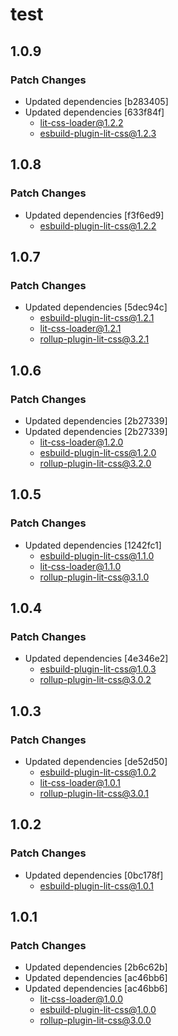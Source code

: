 # test

## 1.0.9

### Patch Changes

- Updated dependencies [b283405]
- Updated dependencies [633f84f]
  - lit-css-loader@1.2.2
  - esbuild-plugin-lit-css@1.2.3

## 1.0.8

### Patch Changes

- Updated dependencies [f3f6ed9]
  - esbuild-plugin-lit-css@1.2.2

## 1.0.7

### Patch Changes

- Updated dependencies [5dec94c]
  - esbuild-plugin-lit-css@1.2.1
  - lit-css-loader@1.2.1
  - rollup-plugin-lit-css@3.2.1

## 1.0.6

### Patch Changes

- Updated dependencies [2b27339]
- Updated dependencies [2b27339]
  - lit-css-loader@1.2.0
  - esbuild-plugin-lit-css@1.2.0
  - rollup-plugin-lit-css@3.2.0

## 1.0.5

### Patch Changes

- Updated dependencies [1242fc1]
  - esbuild-plugin-lit-css@1.1.0
  - lit-css-loader@1.1.0
  - rollup-plugin-lit-css@3.1.0

## 1.0.4

### Patch Changes

- Updated dependencies [4e346e2]
  - esbuild-plugin-lit-css@1.0.3
  - rollup-plugin-lit-css@3.0.2

## 1.0.3

### Patch Changes

- Updated dependencies [de52d50]
  - esbuild-plugin-lit-css@1.0.2
  - lit-css-loader@1.0.1
  - rollup-plugin-lit-css@3.0.1

## 1.0.2

### Patch Changes

- Updated dependencies [0bc178f]
  - esbuild-plugin-lit-css@1.0.1

## 1.0.1

### Patch Changes

- Updated dependencies [2b6c62b]
- Updated dependencies [ac46bb6]
- Updated dependencies [ac46bb6]
  - lit-css-loader@1.0.0
  - esbuild-plugin-lit-css@1.0.0
  - rollup-plugin-lit-css@3.0.0
